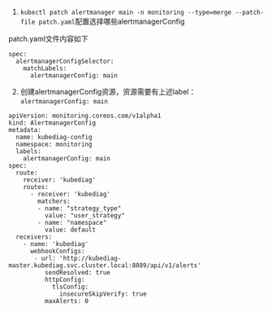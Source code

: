 1. `kubectl patch alertmanager main -n monitoring --type=merge --patch-file patch.yaml`配置选择哪些alertmanagerConfig

patch.yaml文件内容如下
```
spec:
  alertmanagerConfigSelector:
    matchLabels:
      alertmanagerConfig: main
```
2. 创建alertmanagerConfig资源，资源需要有上述label：`alertmanagerConfig: main`
```
apiVersion: monitoring.coreos.com/v1alpha1
kind: AlertmanagerConfig
metadata:
  name: kubediag-config
  namespace: monitoring
  labels:
    alertmanagerConfig: main
spec:
  route:
    receiver: 'kubediag'
    routes:
      - receiver: 'kubediag'
        matchers: 
        - name: "strategy_type"
          value: "user_strategy"
        - name: "namespace"
          value: default
  receivers:
    - name: 'kubediag'
      webhookConfigs:
       - url: 'http://kubediag-master.kubediag.svc.cluster.local:8089/api/v1/alerts'
          sendResolved: true
          httpConfig:
            tlsConfig:
              insecureSkipVerify: true
          maxAlerts: 0
```